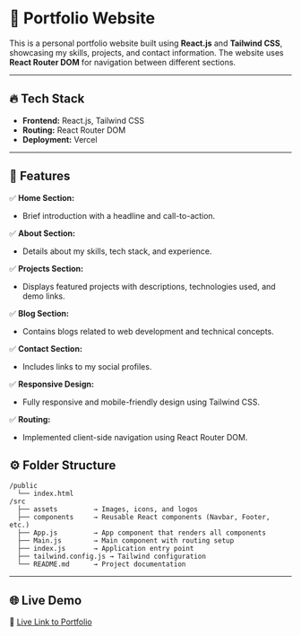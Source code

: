 # 🚀 **Portfolio Website**

This is a personal portfolio website built using **React.js** and **Tailwind CSS**, showcasing my skills, projects, and contact information. The website uses **React Router DOM** for navigation between different sections.

---

## 🔥 **Tech Stack**

- **Frontend:** React.js, Tailwind CSS
- **Routing:** React Router DOM
- **Deployment:** Vercel

---

## 🌟 **Features**

✅ **Home Section:** 
- Brief introduction with a headline and call-to-action.

✅ **About Section:** 
- Details about my skills, tech stack, and experience.

✅ **Projects Section:** 
- Displays featured projects with descriptions, technologies used, and demo links.

✅ **Blog Section:** 
- Contains blogs related to web development and technical concepts.  

✅ **Contact Section:** 
- Includes links to my social profiles.

✅ **Responsive Design:** 
- Fully responsive and mobile-friendly design using Tailwind CSS.

✅ **Routing:** 
- Implemented client-side navigation using React Router DOM.

## ⚙️ **Folder Structure**

```
/public
  └── index.html
/src
  ├── assets         → Images, icons, and logos
  ├── components     → Reusable React components (Navbar, Footer, etc.)
  ├── App.js         → App component that renders all components
  ├── Main.js        → Main component with routing setup
  ├── index.js       → Application entry point
  ├── tailwind.config.js → Tailwind configuration
  └── README.md      → Project documentation
```

---

## 🌐 **Live Demo**

🔗 [Live Link to Portfolio](https://portfolio-iota-prince.vercel.app/)  
